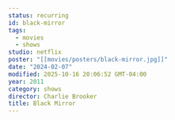 ```yaml
---
status: recurring
id: black-mirror
tags:
  - movies
  - shows
studio: netflix
poster: "[[movies/posters/black-mirror.jpg]]"
date: "2024-02-07"
modified: 2025-10-16 20:06:52 GMT-04:00
year: 2011
category: shows
director: Charlie Brooker
title: Black Mirror
---
```

